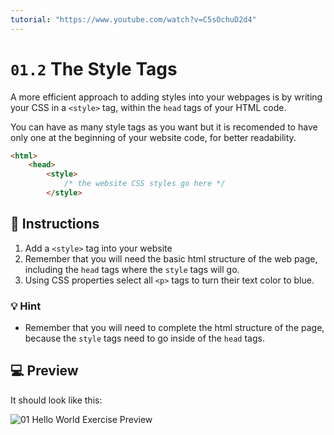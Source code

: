 ```yaml
---
tutorial: "https://www.youtube.com/watch?v=C5sOchuD2d4"
---
```


# `01.2` The Style Tags

A more efficient approach to adding styles into your webpages is by writing your CSS in a `<style>` tag, within the `head` tags of your HTML code.

You can have as many style tags as you want but it is recomended to have only one at the beginning of your website code, for better readability.

```HTML
<html>
    <head>
        <style>
            /* the website CSS styles go here */
        </style>    
```

## 📝 Instructions

1. Add a `<style>` tag into your website 
2. Remember that you will need the basic html structure of the web page, including the `head` tags where the `style` tags will go. 
2. Using CSS properties select all `<p>` tags to turn their text color to blue.


### 💡 Hint

- Remember that you will need to complete the html structure of the page, because the `style` tags need to go inside of the `head` tags.


## 💻 Preview

It should look like this:

![01 Hello World Exercise Preview](https://github.com/4GeeksAcademy/css-tutorial-exercises-course/blob/master/.learn/assets/01.1-1.png?raw=true)
